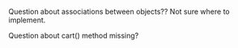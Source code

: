Question about associations between objects?? Not sure where to implement.

Question about cart() method missing?
